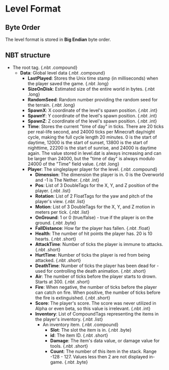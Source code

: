 # Level Format

## Byte Order

The level format is stored in **Big Endian** byte order.

## NBT structure

<div id="treeview">

* The root tag. {.nbt .compound}
    * **Data**: Global level data {.nbt .compound}
        * **LastPlayed**: Stores the Unix time stamp (in milliseconds) when the player saved the game. {.nbt .long}
        * **SizeOnDisk**: Estimated size of the entire world in bytes. {.nbt .long}
        * **RandomSeed**: Random number providing the random seed for the terrain. {.nbt .long}
        * **SpawnX**: X coordinate of the level's spawn position. {.nbt .int}
        * **SpawnY**: Y coordinate of the level's spawn position. {.nbt .int}
        * **SpawnZ**: Z coordinate of the level's spawn position. {.nbt .int}
        * **Time**: Stores the current "time of day" in ticks. There are 20 ticks per real-life second, and 24000 ticks per Minecraft day/night cycle, making the full cycle length 20 minutes. 0 is the start of daytime, 12000 is the start of sunset, 13800 is the start of nighttime, 22200 is the start of sunrise, and 24000 is daytime again. The value stored in level.dat is always increasing and can be larger than 24000, but the "time of day" is always modulo 24000 of the "Time" field value. {.nbt .long}
        * **Player**: The singleplayer player for the level. {.nbt .compound}
            * **Dimension**: The dimension the player is in. 0 is the Overworld and -1 is The Nether. {.nbt .int}
            * **Pos**: List of 3 DoubleTags for the X, Y, and Z position of the player. {.nbt .list}
            * **Rotation**: List of 2 FloatTags for the yaw and pitch of the player's view. {.nbt .list}
            * **Motion**: List of 3 DoubleTags for the X, Y, and Z motion in meters per tick. {.nbt .list}
            * **OnGround**: 1 or 0 (true/false) - true if the player is on the ground. {.nbt .byte}
            * **FallDistance**: How far the player has fallen. {.nbt .float}
            * **Health**: The number of hit points the player has. 20 is 10 hearts. {.nbt .short}
            * **AttackTime**: Number of ticks the player is immune to attacks. {.nbt .short}
            * **HurtTime**: Number of ticks the player is red from being attacked. {.nbt .short}
            * **DeathTime**: Number of ticks the player has been dead for - used for controlling the death animation. {.nbt .short}
            * **Air**: The number of ticks before the player starts to drown. Starts at 300. {.nbt .short}
            * **Fire**: When negative, the number of ticks before the player can catch on fire. When positive, the number of ticks before the fire is extinguished. {.nbt .short}
            * **Score**: The player's score. The score was never utilized in Alpha or even beta, so this value is irrelevant. {.nbt .int}
            * **Inventory**: List of CompoundTags representing the items in the player's inventory. {.nbt .list}
                * An inventory item. {.nbt .compound}
                    * **Slot**: The slot the item is in. {.nbt .byte}
                    * **id**: The item ID. {.nbt .short}
                    * **Damage**: The item's data value, or damage value for tools. {.nbt .short}
                    * **Count**: The number of this item in the stack. Range -128 - 127. Values less then 2 are not displayed in-game. {.nbt .byte}

</div>
